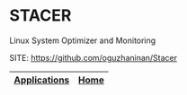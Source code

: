 # STACER

 Linux System Optimizer and Monitoring
 
 SITE: https://github.com/oguzhaninan/Stacer

 | [Applications](https://portable-linux-apps.github.io/apps.html) | [Home](https://portable-linux-apps.github.io)
 | --- | --- |
